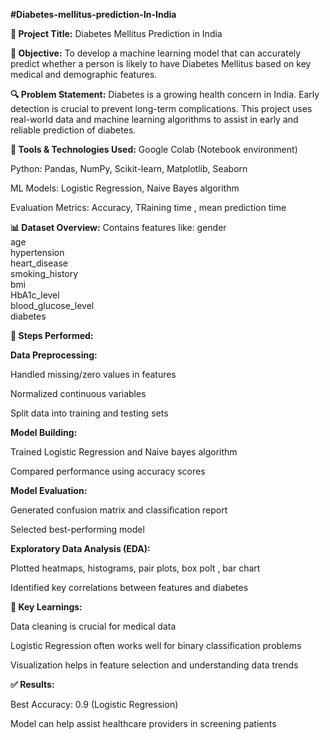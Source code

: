 **#Diabetes-mellitus-prediction-In-India**

**📌 Project Title:**
Diabetes Mellitus Prediction in India

**🧠 Objective:**
To develop a machine learning model that can accurately predict whether a person is likely to have Diabetes Mellitus based on key medical and demographic features.

**🔍 Problem Statement:**
Diabetes is a growing health concern in India. Early detection is crucial to prevent long-term complications. This project uses real-world data and machine learning algorithms to assist in early and reliable prediction of diabetes.

**🧰 Tools & Technologies Used:**
Google Colab (Notebook environment)

Python: Pandas, NumPy, Scikit-learn, Matplotlib, Seaborn

ML Models: Logistic Regression, Naive Bayes algorithm

Evaluation Metrics: Accuracy, TRaining time , mean prediction time 

**📊 Dataset Overview:**
Contains features like:
gender                 
age                   
hypertension           
heart_disease          
smoking_history        
bmi                    
HbA1c_level            
blood_glucose_level    
diabetes 

**🧪 Steps Performed:**

**Data Preprocessing:**

Handled missing/zero values in features

Normalized continuous variables

Split data into training and testing sets

**Model Building:**

Trained Logistic Regression and Naive bayes algorithm 

Compared performance using accuracy scores

**Model Evaluation:**

Generated confusion matrix and classification report

Selected best-performing model

**Exploratory Data Analysis (EDA):**

Plotted heatmaps, histograms, pair plots, box polt , bar chart

Identified key correlations between features and diabetes

**🧠 Key Learnings:**

Data cleaning is crucial for medical data

Logistic Regression often works well for binary classification problems

Visualization helps in feature selection and understanding data trends

**✅ Results:**

Best Accuracy: 0.9 (Logistic Regression)

Model can help assist healthcare providers in screening patients




